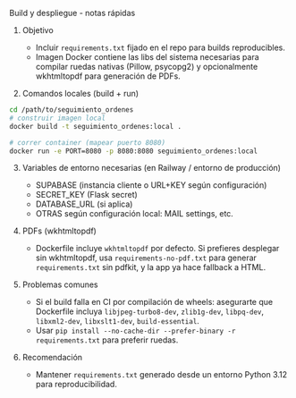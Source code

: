 Build y despliegue - notas rápidas

1) Objetivo
   - Incluir `requirements.txt` fijado en el repo para builds reproducibles.
   - Imagen Docker contiene las libs del sistema necesarias para compilar ruedas nativas (Pillow, psycopg2) y opcionalmente wkhtmltopdf para generación de PDFs.

2) Comandos locales (build + run)

```bash
cd /path/to/seguimiento_ordenes
# construir imagen local
docker build -t seguimiento_ordenes:local .

# correr container (mapear puerto 8080)
docker run -e PORT=8080 -p 8080:8080 seguimiento_ordenes:local
```

3) Variables de entorno necesarias (en Railway / entorno de producción)
   - SUPABASE (instancia cliente o URL+KEY según configuración)
   - SECRET_KEY (Flask secret)
   - DATABASE_URL (si aplica)
   - OTRAS según configuración local: MAIL settings, etc.

4) PDFs (wkhtmltopdf)
   - Dockerfile incluye `wkhtmltopdf` por defecto. Si prefieres desplegar sin wkhtmltopdf, usa `requirements-no-pdf.txt` para generar `requirements.txt` sin pdfkit, y la app ya hace fallback a HTML.

5) Problemas comunes
   - Si el build falla en CI por compilación de wheels: asegurarte que Dockerfile incluya `libjpeg-turbo8-dev`, `zlib1g-dev`, `libpq-dev`, `libxml2-dev`, `libxslt1-dev`, `build-essential`.
   - Usar `pip install --no-cache-dir --prefer-binary -r requirements.txt` para preferir ruedas.

6) Recomendación
   - Mantener `requirements.txt` generado desde un entorno Python 3.12 para reproducibilidad.

